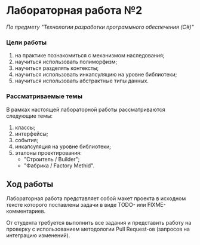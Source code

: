 # Лабораторная работа №2

*По предмету "Технологии разработки программного обеспечения (C#)"*

### Цели работы

1. на практике познакомиться с механизмом наследования;
2. научиться использовать полиморфизм;
3. научиться разделять контексты;
4. научиться использовать инкапсуляцию на уровне библиотеки;
5. научиться использовать абстрактные типы данных.

### Рассматриваемые темы

В рамках настоящей лабораторной работы рассматриваются следующие темы:

1. классы;
2. интерфейсы;
3. события;
4. инкапсуляция на уровне библиотеки;
5. эталоны проектирования:
   - "Строитель / Builder";
   - "Фабрика / Factory Methid".

## Ход работы

Лабораторная работа представляет собой макет проекта в исходном тексте которого поставлены задачи в виде TODO- или FIXME-комментариев.

От студента требуется выполнить все задания и представить работу на проверку с использованием методологии Pull Request-ов (запросов на интеграцию изменений).